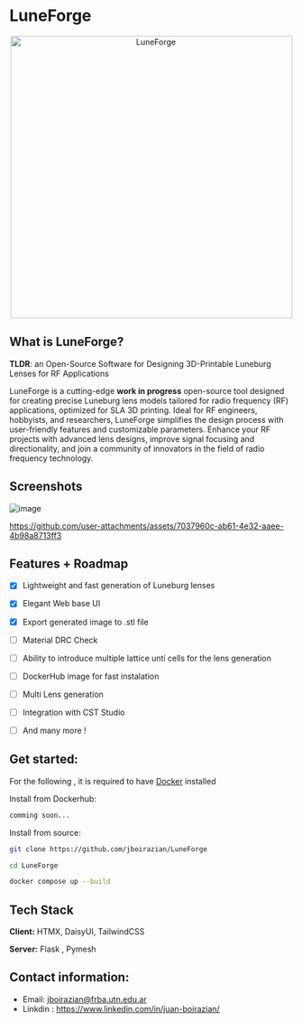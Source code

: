 # LuneForge

<p align="center">
  <img src="https://github.com/jboirazian/LuneForge/assets/21143405/c74157f0-7896-45e1-a5f4-219d3b1a810d" alt="LuneForge" width="500"/>
</p>



## What is LuneForge?

**TLDR**: an Open-Source Software for Designing 3D-Printable Luneburg Lenses for RF Applications

LuneForge is a cutting-edge **work in progress** open-source tool designed for creating precise Luneburg lens models tailored for radio frequency (RF) applications, optimized for SLA 3D printing. Ideal for RF engineers, hobbyists, and researchers, LuneForge simplifies the design process with user-friendly features and customizable parameters. Enhance your RF projects with advanced lens designs, improve signal focusing and directionality, and join a community of innovators in the field of radio frequency technology.

## Screenshots

![image](https://github.com/user-attachments/assets/4bcfc710-36c8-4828-9a6e-e17417089945)




https://github.com/user-attachments/assets/7037960c-ab61-4e32-aaee-4b98a8713ff3





## Features + Roadmap

- [x] Lightweight and fast generation of Luneburg lenses
- [x] Elegant Web base UI
- [x] Export generated image to .stl file
- [ ] Material DRC Check  
- [ ] Ability to introduce multiple lattice unti cells for the lens generation
- [ ] DockerHub image for fast instalation
- [ ] Multi Lens generation
- [ ] Integration with CST Studio
- [ ] And many more !


## Get started:

For the following , it is required to have [Docker](https://www.docker.com/) installed 

Install from Dockerhub:

```bash
comming soon...
```

Install from source:

```bash
git clone https://github.com/jboirazian/LuneForge
```

```bash
cd LuneForge
```

```bash
docker compose up --build
```


## Tech Stack

**Client:** HTMX, DaisyUI, TailwindCSS

**Server:** Flask , Pymesh

## Contact information:

- Email: jboirazian@frba.utn.edu.ar
- Linkdin : https://www.linkedin.com/in/juan-boirazian/ 
